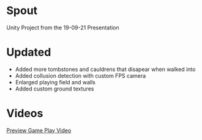 # Spout
Unity Project from the 19-09-21 Presentation

# Updated

- Added more tombstones and cauldrens that disapear when walked into
- Added collusion detection with custom FPS camera
- Enlarged playing field and walls
- Added custom ground textures

# Videos

[Preview Game Play Video](https://www.youtube.com/watch?v=9I2mWTbRupM&feature=youtu.be)
